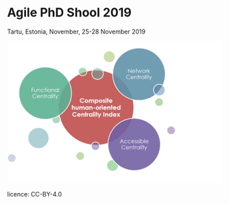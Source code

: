 # **Agile PhD Shool 2019**


Tartu, Estonia, November, 25-28 November 2019


![Proposed Composite human-oriented Centrality index, conceptualization](Graph_v2.png)


licence: CC-BY-4.0
